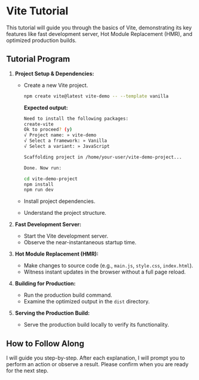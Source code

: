 # Vite Tutorial

This tutorial will guide you through the basics of Vite, demonstrating its key features like fast development server, Hot Module Replacement (HMR), and optimized production builds.

## Tutorial Program

1.  **Project Setup & Dependencies:**
    *   Create a new Vite project.
    
        ```bash
        npm create vite@latest vite-demo -- --template vanilla
        ```
        
        **Expected output:**
    
        ```bash
        Need to install the following packages:
        create-vite
        Ok to proceed? (y)
        √ Project name: » vite-demo
        √ Select a framework: » Vanilla
        √ Select a variant: » JavaScript
        
        Scaffolding project in /home/your-user/vite-demo-project...
        
        Done. Now run:
        
        cd vite-demo-project
        npm install
        npm run dev
        ```

    *   Install project dependencies.
    *   Understand the project structure.

2.  **Fast Development Server:**
    *   Start the Vite development server.
    *   Observe the near-instantaneous startup time.

3.  **Hot Module Replacement (HMR):**
    *   Make changes to source code (e.g., `main.js`, `style.css`, `index.html`).
    *   Witness instant updates in the browser without a full page reload.

4.  **Building for Production:**
    *   Run the production build command.
    *   Examine the optimized output in the `dist` directory.

5.  **Serving the Production Build:**
    *   Serve the production build locally to verify its functionality.

## How to Follow Along

I will guide you step-by-step. After each explanation, I will prompt you to perform an action or observe a result. Please confirm when you are ready for the next step.
